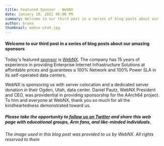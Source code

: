 ```yaml
---
title: Featured Sponsor - WebNX
date: January 10, 2021 06:00 PM
summary: Welcome to our third post in a series of blog posts about our amazing sponsors
author: bruno
thumbnail: webnx-utah.jpg
---
```


#### Welcome to our third post in a series of blog posts about our amazing sponsors

Today's featured [sponsor](https://aarch64.com/sponsors) is [WebNX](https://webnx.com/). The company has 15 years of experience in providing Enterprise Internet Infrastructure Solutions at affordable prices and guarantees a 100% Network and 100% Power SLA in its self-operated data centers.

WebNX is sponsoring us with server colocation and a dedicated server donation in their Ogden, Utah, data center. Daniel Pautz, WebNX President and CEO, was providential in providing sponsorship for the AArch64 project. To him and everyone at WebNX, thank you so much for all the kindheartedness demonstrated toward us.

##### Please take the opportunity to [follow us on Twitter](https://twitter.com/fosshostorg) and share this web page with educational groups, Arm fans, and like-minded individuals.

###### _The image used in this blog post was provided to us by WebNX. All rights reserved to them_
